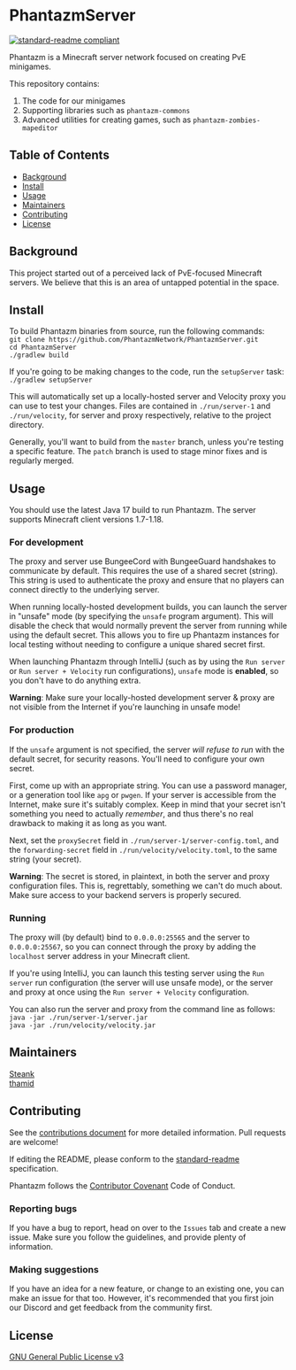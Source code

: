# PhantazmServer

[![standard-readme compliant](https://img.shields.io/badge/readme%20style-standard-brightgreen.svg?style=flat-square)](https://github.com/RichardLitt/standard-readme)

Phantazm is a Minecraft server network focused on creating PvE minigames.

This repository contains:

1. The code for our minigames
2. Supporting libraries such as `phantazm-commons`
3. Advanced utilities for creating games, such as `phantazm-zombies-mapeditor`

## Table of Contents

- [Background](#background)
- [Install](#install)
- [Usage](#usage)
- [Maintainers](#maintainers)
- [Contributing](#contributing)
- [License](#license)

## Background

This project started out of a perceived lack of PvE-focused Minecraft servers. We believe that this is an area of untapped potential in the space.

## Install

To build Phantazm binaries from source, run the following commands: \
`git clone https://github.com/PhantazmNetwork/PhantazmServer.git` \
`cd PhantazmServer` \
`./gradlew build`

If you're going to be making changes to the code, run the `setupServer` task: \
`./gradlew setupServer`

This will automatically set up a locally-hosted server and Velocity proxy you can use to test your changes. Files are contained in `./run/server-1` and `./run/velocity`, for server and proxy respectively, relative to the project directory.

Generally, you'll want to build from the `master` branch, unless you're testing a specific feature. The `patch` branch is used to stage minor fixes and is regularly merged.

## Usage

You should use the latest Java 17 build to run Phantazm. The server supports Minecraft client versions 1.7-1.18.

### For development

The proxy and server use BungeeCord with BungeeGuard handshakes to communicate by default. This requires the use of a shared secret (string). This string is used to authenticate the proxy and ensure that no players can connect directly to the underlying server.

When running locally-hosted development builds, you can launch the server in "unsafe" mode (by specifying the `unsafe` program argument). This will disable the check that would normally prevent the server from running while using the default secret. This allows you to fire up Phantazm instances for local testing without needing to configure a unique shared secret first.

When launching Phantazm through IntelliJ (such as by using the `Run server` or `Run server + Velocity` run configurations), `unsafe` mode is **enabled**, so you don't have to do anything extra.

**Warning**: Make sure your locally-hosted development server & proxy are not visible from the Internet if you're launching in unsafe mode!

### For production

If the `unsafe` argument is not specified, the server *will refuse to run* with the default secret, for security reasons. You'll need to configure your own secret.

First, come up with an appropriate string. You can use a password manager, or a generation tool like `apg` or `pwgen`. If your server is accessible from the Internet, make sure it's suitably complex. Keep in mind that your secret isn't something you need to actually *remember*, and thus there's no real drawback to making it as long as you want.

Next, set the `proxySecret` field in `./run/server-1/server-config.toml`, and the `forwarding-secret` field in `./run/velocity/velocity.toml`, to the same string (your secret).

**Warning**: The secret is stored, in plaintext, in both the server and proxy configuration files. This is, regrettably, something we can't do much about. Make sure access to your backend servers is properly secured.

### Running


The proxy will (by default) bind to `0.0.0.0:25565` and the server to `0.0.0.0:25567`, so you can connect through the proxy by adding the `localhost` server address in your Minecraft client.

If you're using IntelliJ, you can launch this testing server using the `Run server` run configuration (the server will use unsafe mode), or the server and proxy at once using the `Run server + Velocity` configuration.

You can also run the server and proxy from the command line as follows: \
`java -jar ./run/server-1/server.jar` \
`java -jar ./run/velocity/velocity.jar`

## Maintainers

[Steank](https://github.com/Steanky) \
[thamid](https://github.com/tahmid-23)

## Contributing

See the [contributions document](https://github.com/PhantazmNetwork/.github/blob/main/CONTRIBUTING.md) for more detailed information. Pull requests are welcome!

If editing the README, please conform to the [standard-readme](https://github.com/RichardLitt/standard-readme) specification.


Phantazm follows the [Contributor Covenant](http://contributor-covenant.org/version/1/3/0/) Code of Conduct.

### Reporting bugs
If you have a bug to report, head on over to the `Issues` tab and create a new issue. Make sure you follow the guidelines, and provide plenty of information.

### Making suggestions
If you have an idea for a new feature, or change to an existing one, you can make an issue for that too. However, it's recommended that you first join our Discord and get feedback from the community first.

## License

[GNU General Public License v3](LICENSE)
